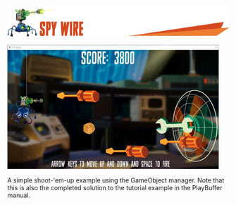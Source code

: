 ![](/.github/images/spy_wire_title.png)

![](/.github/images/SpyWire.gif)


A simple shoot-'em-up example using the GameObject manager. Note that this is also the completed solution to the tutorial example in the PlayBuffer manual.
